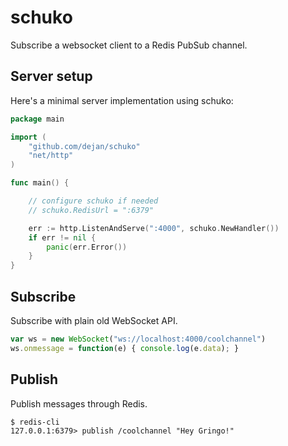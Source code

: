 schuko
======

Subscribe a websocket client to a Redis PubSub channel. 


Server setup
------------

Here's a minimal server implementation using schuko:

```Go
package main

import (
	"github.com/dejan/schuko"
	"net/http"
)

func main() {

	// configure schuko if needed
	// schuko.RedisUrl = ":6379"

	err := http.ListenAndServe(":4000", schuko.NewHandler())
	if err != nil {
		panic(err.Error())
	}
}
```


Subscribe
---------

Subscribe with plain old WebSocket API.

```JavaScript
var ws = new WebSocket("ws://localhost:4000/coolchannel")
ws.onmessage = function(e) { console.log(e.data); }
```


Publish
-------

Publish messages through Redis.

```
$ redis-cli 
127.0.0.1:6379> publish /coolchannel "Hey Gringo!"
```

